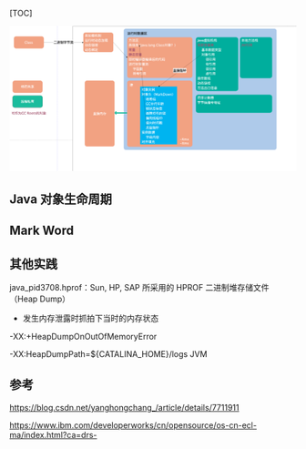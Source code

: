 

[TOC]

![image-20200511003759223](assert\image-20200511003759223.png)

## Java 对象生命周期



## Mark Word





## 其他实践

java_pid3708.hprof：Sun, HP, SAP 所采用的 HPROF 二进制堆存储文件（Heap Dump）



- 发生内存泄露时抓拍下当时的内存状态

-XX:+HeapDumpOnOutOfMemoryError 

-XX:HeapDumpPath=${CATALINA_HOME}/logs JVM 



## 参考

https://blog.csdn.net/yanghongchang_/article/details/7711911

https://www.ibm.com/developerworks/cn/opensource/os-cn-ecl-ma/index.html?ca=drs-